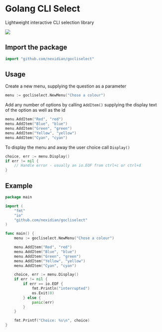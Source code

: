 # Golang CLI Select
Lightweight interactive CLI selection library 

![](https://media.giphy.com/media/Nmc3muJhaCfPe2LWd9/giphy.gif)


## Import the package
```go
import "github.com/nexidian/gocliselect"
```

## Usage
Create a new menu, supplying the question as a parameter

```go
menu := gocliselect.NewMenu("Chose a colour")
```

Add any number of options by calling `AddItem()` supplying the display text of the option
as well as the id
```go
menu.AddItem("Red", "red")
menu.AddItem("Blue", "blue")
menu.AddItem("Green", "green")
menu.AddItem("Yellow", "yellow")
menu.AddItem("Cyan", "cyan")
```

To display the menu and away the user choice call `Display()`

```go
choice, err := menu.Display()
if err != nil {
    // Handle error - usually an io.EOF from ctrl+c or ctrl+d
}
```

## Example
```go
package main

import (
    "fmt"
    "io"
    "github.com/nexidian/gocliselect"
)

func main() {
    menu := gocliselect.NewMenu("Chose a colour")

    menu.AddItem("Red", "red")
    menu.AddItem("Blue", "blue")
    menu.AddItem("Green", "green")
    menu.AddItem("Yellow", "yellow")
    menu.AddItem("Cyan", "cyan")

    choice, err := menu.Display()
    if err != nil {
        if err == io.EOF {
            fmt.Println("interrupted")
            os.Exit(0)
        } else {
            panic(err)
        }
    }

    fmt.Printf("Choice: %s\n", choice)
}
```
